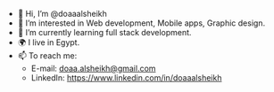 - 👋 Hi, I’m @doaaalsheikh
- 👀 I’m interested in Web development, Mobile apps, Graphic design.
- 🌱 I’m currently learning full stack development.
- :earth_africa: I live in Egypt.
- 📫 To reach me: 
    - E-mail: doaa.alsheikh@gmail.com
    - LinkedIn: https://www.linkedin.com/in/doaaalsheikh



<!---
- 💞️ I’m looking to collaborate on ...

doaaalsheikh/doaaalsheikh is a ✨ special ✨ repository because its `README.md` (this file) appears on your GitHub profile.
You can click the Preview link to take a look at your changes.
--->
